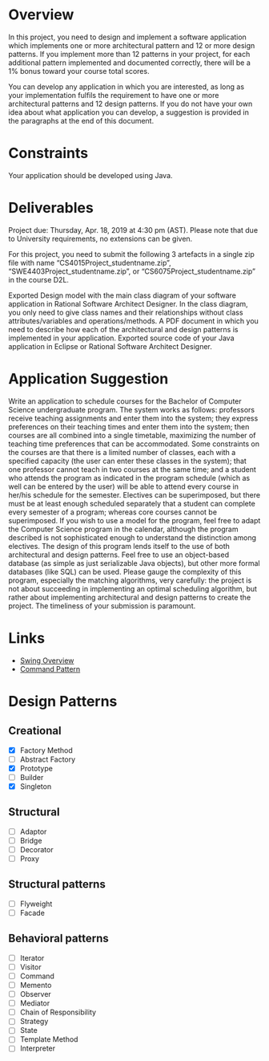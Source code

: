 # Overview
In this project, you need to design and implement a software application which implements one or more architectural pattern and 12 or more design patterns. If you implement more than 12 patterns in your project, for each additional pattern implemented and documented correctly, there will be a 1% bonus toward your course total scores. 

You can develop any application in which you are interested, as long as your implementation fulfils the requirement to have one or more architectural patterns and 12 design patterns. If you do not have your own idea about what application you can develop, a suggestion is provided in the paragraphs at the end of this document.

# Constraints
Your application should be developed using Java.

 
# Deliverables
Project due: Thursday, Apr. 18, 2019 at 4:30 pm (AST). Please note that due to University requirements, no extensions can be given.

For this project, you need to submit the following 3 artefacts in a single zip file with name “CS4015Project_studentname.zip”, “SWE4403Project_studentname.zip”, or “CS6075Project_studentname.zip” in the course D2L.

Exported Design model with the main class diagram of your software application in Rational Software Architect Designer. In the class diagram, you only need to give class names and their relationships without class attributes/variables and operations/methods. 
A PDF document in which you need to describe how each of the architectural and design patterns is implemented in your application.
Exported source code of your Java application in Eclipse or Rational Software Architect Designer.

# Application Suggestion
Write an application to schedule courses for the Bachelor of Computer Science undergraduate program. The system works as follows: professors receive teaching assignments and enter them into the system; they express preferences on their teaching times and enter them into the system; then courses are all combined into a single timetable, maximizing the number of teaching time preferences that can be accommodated. Some constraints on the courses are that there is a limited number of classes, each with a specified capacity (the user can enter these classes in the system); that one professor cannot teach in two courses at the same time; and a student who attends the program as indicated in the program schedule (which as well can be entered by the user) will be able to attend every course in her/his schedule for the semester. Electives can be superimposed, but there must be at least enough scheduled separately that a student can complete every semester of a program; whereas core courses cannot be superimposed. If you wish to use a model for the program, feel free to adapt the Computer Science program in the calendar, although the program described is not sophisticated enough to understand the distinction among electives. The design of this program lends itself to the use of both architectural and design patterns. Feel free to use an object-based database (as simple as just serializable Java objects), but other more formal databases (like SQL) can be used. Please gauge the complexity of this program, especially the matching algorithms, very carefully: the project is not about succeeding in implementing an optimal scheduling algorithm, but rather about implementing architectural and design patterns to create the project. The timeliness of your submission is paramount.

# Links
- [Swing Overview](http://web.mit.edu/6.005/www/sp14/psets/ps4/java-6-tutorial/components.html)
- [Command Pattern](https://www.cs.mcgill.ca/~hv/classes/CS400/01.hchen/doc/command/command.html)

# Design Patterns
## Creational
- [x] Factory Method
- [ ] Abstract Factory
- [x] Prototype
- [ ] Builder
- [x] Singleton

## Structural
- [ ] Adaptor
- [ ] Bridge
- [ ] Decorator
- [ ] Proxy

## Structural patterns
- [ ] Flyweight
- [ ] Facade

## Behavioral patterns
- [ ] Iterator
- [ ] Visitor
- [ ] Command
- [ ] Memento
- [ ] Observer
- [ ] Mediator
- [ ] Chain of Responsibility
- [ ] Strategy
- [ ] State
- [ ] Template Method
- [ ] Interpreter
